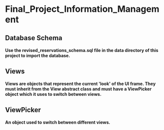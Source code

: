 # Final_Project_Information_Management

## Database Schema

#### Use the revised\_reservations\_schema.sql file in the data directory of this project to import the database.

## Views
#### Views are objects that represent the current 'look' of the UI frame. They must inherit from the View abstract class and must have a ViewPicker object which it uses to switch between views.

## ViewPicker
#### An object used to switch between different views.